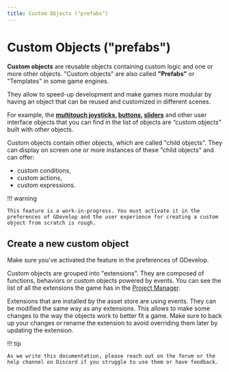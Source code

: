 ```yaml
---
title: Custom Objects ("prefabs")
---
```

# Custom Objects ("prefabs")

**Custom objects** are reusable objects containing custom logic and one or more other objects. "Custom objects" are also called **"Prefabs"** or "Templates" in some game engines.

They allow to speed-up development and make games more modular by having an object that can be reused and customized in different scenes.

For example, the **[multitouch joysticks](/gdevelop5/objects/multitouch-joystick), [buttons](/gdevelop5/objects/button), [sliders](/gdevelop5/objects/slider)** and other user interface objects that you can find in the list of objects are “custom objects” built with other objects.

Custom objects contain other objects, which are called "child objects". They can display on screen one or more instances of these "child objects" and can offer:

* custom conditions,
* custom actions,
* custom expressions.

!!! warning

    This feature is a work-in-progress. You must activate it in the preferences of GDevelop and the user experience for creating a custom object from scratch is rough.

## Create a new custom object

Make sure you've activated the feature in the preferences of GDevelop.

Custom objects are grouped into "extensions". They are composed of functions, behaviors or custom objects powered by events. You can see the list of all the extensions the game has in the [Project Manager](/gdevelop5/interface/project-manager).

Extensions that are installed by the asset store are using events. They can be modified the same way as any extensions. This allows to make some changes to the way the objects work to better fit a game. Make sure to back up your changes or rename the extension to avoid overriding them later by updating the extension.

!!! tip

    As we write this documentation, please reach out on the forum or the help channel on Discord if you struggle to use them or have feedback.